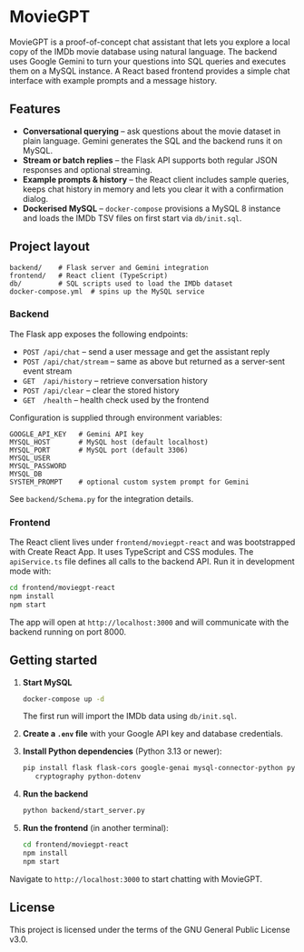 # MovieGPT

MovieGPT is a proof-of-concept chat assistant that lets you explore a local copy of the IMDb
movie database using natural language.  The backend uses Google Gemini to turn your
questions into SQL queries and executes them on a MySQL instance.  A React based
frontend provides a simple chat interface with example prompts and a message history.

## Features

- **Conversational querying** – ask questions about the movie dataset in plain
  language.  Gemini generates the SQL and the backend runs it on MySQL.
- **Stream or batch replies** – the Flask API supports both regular JSON
  responses and optional streaming.
- **Example prompts & history** – the React client includes sample queries,
  keeps chat history in memory and lets you clear it with a confirmation dialog.
- **Dockerised MySQL** – `docker-compose` provisions a MySQL 8 instance and
  loads the IMDb TSV files on first start via `db/init.sql`.

## Project layout

```
backend/    # Flask server and Gemini integration
frontend/   # React client (TypeScript)
db/         # SQL scripts used to load the IMDb dataset
docker-compose.yml  # spins up the MySQL service
```

### Backend

The Flask app exposes the following endpoints:

- `POST /api/chat` – send a user message and get the assistant reply
- `POST /api/chat/stream` – same as above but returned as a server-sent event stream
- `GET  /api/history` – retrieve conversation history
- `POST /api/clear` – clear the stored history
- `GET  /health` – health check used by the frontend

Configuration is supplied through environment variables:

```
GOOGLE_API_KEY   # Gemini API key
MYSQL_HOST       # MySQL host (default localhost)
MYSQL_PORT       # MySQL port (default 3306)
MYSQL_USER
MYSQL_PASSWORD
MYSQL_DB
SYSTEM_PROMPT    # optional custom system prompt for Gemini
```

See `backend/Schema.py` for the integration details.

### Frontend

The React client lives under `frontend/moviegpt-react` and was bootstrapped
with Create React App.  It uses TypeScript and CSS modules.  The
`apiService.ts` file defines all calls to the backend API.
Run it in development mode with:

```bash
cd frontend/moviegpt-react
npm install
npm start
```

The app will open at `http://localhost:3000` and will communicate with the
backend running on port 8000.

## Getting started

1. **Start MySQL**
   ```bash
   docker-compose up -d
   ```
   The first run will import the IMDb data using `db/init.sql`.

2. **Create a `.env` file** with your Google API key and database credentials.

3. **Install Python dependencies** (Python 3.13 or newer):
   ```bash
   pip install flask flask-cors google-genai mysql-connector-python pymysql \
      cryptography python-dotenv
   ```

4. **Run the backend**
   ```bash
   python backend/start_server.py
   ```

5. **Run the frontend** (in another terminal):
   ```bash
   cd frontend/moviegpt-react
   npm install
   npm start
   ```

Navigate to `http://localhost:3000` to start chatting with MovieGPT.

## License

This project is licensed under the terms of the GNU General Public License v3.0.
